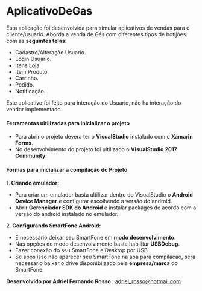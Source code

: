 # AplicativoDeGas
Esta aplicação foi desenvolvida para simular aplicativos de vendas para o cliente/usuario. Aborda a venda de 
Gás com diferentes tipos de botijões. com as <b>seguintes telas</b>:
  <ul>
    <li>Cadastro/Alteração Usuario.
    <li>Login Usuario.
    <li>Itens Loja.
    <li>Item Produto.
    <li>Carrinho.
    <li>Pedido.
    <li>Notificação.
  </ul>

Este aplicativo foi feito para interação do Usuario, não ha interação do vendor implementado. 

<h4><b> Ferramentas ultilizadas para inicializar o projeto </b></h4>

<ul>
  <li>Para abrir o projeto devera ter o <b>VisualStudio</b> instalado com o <b>Xamarin Forms</b>.
  <li>No desenvolvimento do projeto foi ultilizado o <b>VisualStudio 2017 Community</b>.
</ul>

<h4><b> Formas para inicializar a compilação do Projeto </b></h4>

1.<b> Criando emulador:</b>
 

<ul>
  <li>Para criar um emulador basta ultilizar dentro do VisualStudio o <b>Android Device Manager</b> e configurar escolhendo a versão do android.
  <li>Abrir <b>Gerenciador SDK do Android</b> e instalar packages de acordo com a versão do android instalado no emulador.
</ul>
  
   2.<b> Configurando SmartFone Android:</b>

<ul>
    <li>E necessario deixar seu SmartFone em <b>modo desenvolvimento</b>.
    <li>Nas opções do modo desenvolvimento basta habilitar <b>USBDebug</b>.
    <li>Fazer conexão do seu SmartFone e Desktop por USB
    <li>Se apos isso não aparecer seu SmartFone na aba para compilacao, sera necessario baixar o drive disponibilzado pela <b>empresa/marca</b> do SmartFone.
</ul>

<b> Desenvolvido por Adriel Fernando Rosso </b>: <adriel_rosso@hotmail.com>
 
